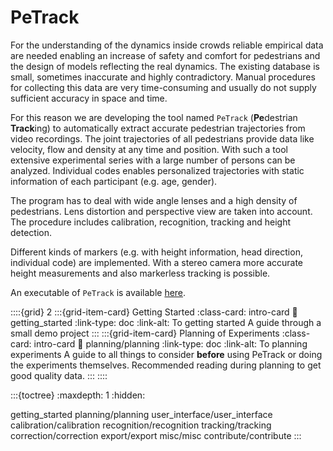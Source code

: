# PeTrack
For the understanding of the dynamics inside crowds reliable empirical data are needed enabling an increase of safety and comfort for pedestrians and the design of models reflecting the real dynamics. The existing database is small, sometimes inaccurate and highly contradictory. Manual procedures for collecting this data are very time-consuming and usually do not supply sufficient accuracy in space and time.

For this reason we are developing the tool named `PeTrack` (**Pe**destrian **Track**ing) to automatically extract accurate pedestrian trajectories from video recordings. The joint trajectories of all pedestrians provide data like velocity, flow and density at any time and position. With such a tool extensive experimental series with a large number of persons can be analyzed. Individual codes enables personalized trajectories with static information of each participant (e.g. age, gender).

The program has to deal with wide angle lenses and a high density of pedestrians. Lens distortion and perspective view are taken into account. The procedure includes calibration, recognition, tracking and height detection.

Different kinds of markers (e.g. with height information, head direction, individual code) are implemented. With a stereo camera more accurate height measurements and also markerless tracking is possible.

An executable of `PeTrack` is available [here](https://go.fzj.de/petrack-download).

::::{grid} 2
:::{grid-item-card}  Getting Started
:class-card: intro-card
:link: getting_started
:link-type: doc
:link-alt: To getting started
A guide through a small demo project
:::
:::{grid-item-card}  Planning of Experiments
:class-card: intro-card
:link: planning/planning
:link-type: doc
:link-alt: To planning experiments
A guide to all things to consider **before** using PeTrack or doing the experiments themselves. Recommended reading during planning to get good quality data.
:::
::::


:::{toctree}
:maxdepth: 1
:hidden:

getting_started
planning/planning
user_interface/user_interface
calibration/calibration
recognition/recognition
tracking/tracking
correction/correction
export/export
misc/misc
contribute/contribute
:::
